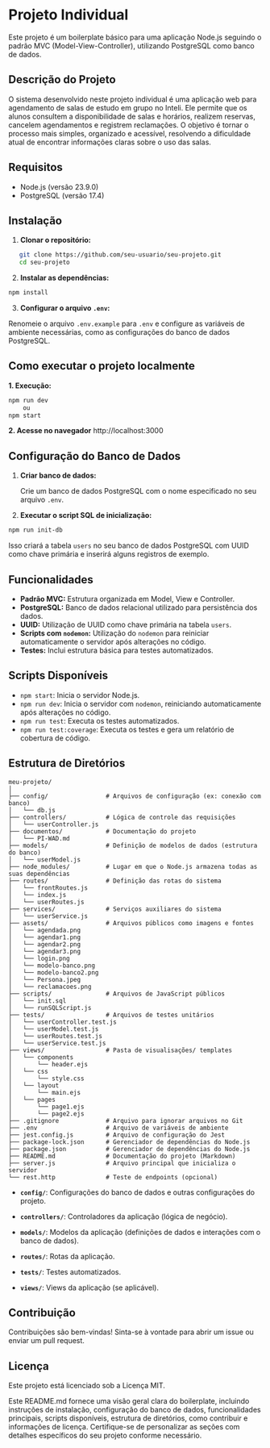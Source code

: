 # Projeto Individual

Este projeto é um boilerplate básico para uma aplicação Node.js seguindo o padrão MVC (Model-View-Controller), utilizando PostgreSQL como banco de dados.

## Descrição do Projeto

O sistema desenvolvido neste projeto individual é uma aplicação web para agendamento de salas de estudo em grupo no Inteli. Ele permite que os alunos consultem a disponibilidade de salas e horários, realizem reservas, cancelem agendamentos e registrem reclamações. O objetivo é tornar o processo mais simples, organizado e acessível, resolvendo a dificuldade atual de encontrar informações claras sobre o uso das salas.

## Requisitos

- Node.js (versão 23.9.0)
- PostgreSQL (versão 17.4)

## Instalação

1. **Clonar o repositório:**

```bash
   git clone https://github.com/seu-usuario/seu-projeto.git
   cd seu-projeto
```

2. **Instalar as dependências:**
    
```bash
npm install
```
    
3. **Configurar o arquivo `.env`:**
    
Renomeie o arquivo `.env.example` para `.env` e configure as variáveis de ambiente necessárias, como as configurações do banco de dados PostgreSQL.

Como executar o projeto localmente
-----------------------------------
**1. Execução:**

```bash
npm run dev
    ou
npm start
```    
**2. Acesse no navegador**
http://localhost:3000

Configuração do Banco de Dados
------------------------------

1. **Criar banco de dados:**
    
    Crie um banco de dados PostgreSQL com o nome especificado no seu arquivo `.env`.
    
2. **Executar o script SQL de inicialização:**
    
```bash
npm run init-db
```
    
Isso criará a tabela `users` no seu banco de dados PostgreSQL com UUID como chave primária e inserirá alguns registros de exemplo.
    

Funcionalidades
---------------

* **Padrão MVC:** Estrutura organizada em Model, View e Controller.
* **PostgreSQL:** Banco de dados relacional utilizado para persistência dos dados.
* **UUID:** Utilização de UUID como chave primária na tabela `users`.
* **Scripts com `nodemon`:** Utilização do `nodemon` para reiniciar automaticamente o servidor após alterações no código.
* **Testes:** Inclui estrutura básica para testes automatizados.

Scripts Disponíveis
-------------------

* `npm start`: Inicia o servidor Node.js.
* `npm run dev`: Inicia o servidor com `nodemon`, reiniciando automaticamente após alterações no código.
* `npm run test`: Executa os testes automatizados.
* `npm run test:coverage`: Executa os testes e gera um relatório de cobertura de código.

Estrutura de Diretórios
-----------------------
```
meu-projeto/
│
├── config/                # Arquivos de configuração (ex: conexão com banco)
│   └── db.js
├── controllers/           # Lógica de controle das requisições
│   └── userController.js
├── documentos/            # Documentação do projeto
│   └── PI-WAD.md
├── models/                # Definição de modelos de dados (estrutura do banco)
│   └── userModel.js
├── node_modules/          # Lugar em que o Node.js armazena todas as suas dependências
├── routes/                # Definição das rotas do sistema
│   └── frontRoutes.js
│   └── index.js
│   └── userRoutes.js
├── services/              # Serviços auxiliares do sistema
│   └── userService.js
├── assets/                # Arquivos públicos como imagens e fontes
│   └── agendada.png
│   └── agendar1.png
│   └── agendar2.png
│   └── agendar3.png
│   └── login.png
│   └── modelo-banco.png
│   └── modelo-banco2.png
│   └── Persona.jpeg
│   └── reclamacoes.png
├── scripts/               # Arquivos de JavaScript públicos
│   └── init.sql
│   └── runSQLScript.js
├── tests/                 # Arquivos de testes unitários
│   └── userController.test.js
│   └── userModel.test.js
│   └── userRoutes.test.js
│   └── userService.test.js
├── views/                 # Pasta de visualisações/ templates
│   └── components
│       └── header.ejs
│   └── css
│       └── style.css
│   └── layout
│       └── main.ejs
│   └── pages
│       └── page1.ejs
│       └── page2.ejs
├── .gitignore             # Arquivo para ignorar arquivos no Git
├── .env                   # Arquivo de variáveis de ambiente
├── jest.config.js         # Arquivo de configuração do Jest
├── package-lock.json      # Gerenciador de dependências do Node.js
├── package.json           # Gerenciador de dependências do Node.js
├── README.md              # Documentação do projeto (Markdown)
├── server.js              # Arquivo principal que inicializa o servidor
└── rest.http              # Teste de endpoints (opcional)
```
* **`config/`**: Configurações do banco de dados e outras configurações do projeto.
 
* **`controllers/`**: Controladores da aplicação (lógica de negócio).
* **`models/`**: Modelos da aplicação (definições de dados e interações com o banco de dados).
* **`routes/`**: Rotas da aplicação.
* **`tests/`**: Testes automatizados.
* **`views/`**: Views da aplicação (se aplicável).

Contribuição
------------

Contribuições são bem-vindas! Sinta-se à vontade para abrir um issue ou enviar um pull request.

Licença
-------

Este projeto está licenciado sob a Licença MIT.

Este README.md fornece uma visão geral clara do boilerplate, incluindo instruções de instalação, configuração do banco de dados, funcionalidades principais, scripts disponíveis, estrutura de diretórios, como contribuir e informações de licença. Certifique-se de personalizar as seções com detalhes específicos do seu projeto conforme necessário.